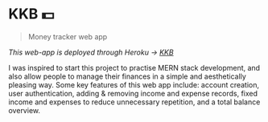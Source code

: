 # KKB 💵
> Money tracker web app

*This web-app is deployed through Heroku -> [KKB](https://kkb-app.herokuapp.com/)*

I was inspired to start this project to practise MERN stack development, and also allow people to manage their finances in a simple and aesthetically pleasing way. Some key features of this web app include: account creation, user authentication, adding & removing income and expense records, fixed income and expenses to reduce unnecessary repetition, and a total balance overview.

